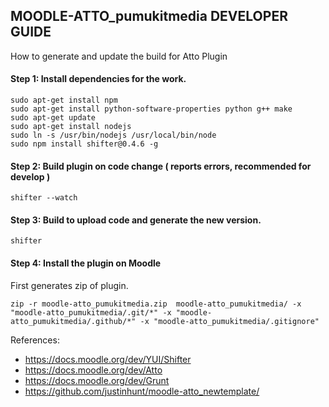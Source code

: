 ## MOODLE-ATTO_pumukitmedia DEVELOPER GUIDE

How to generate and update the build for Atto Plugin

#### Step 1: Install dependencies for the work.
```
sudo apt-get install npm
sudo apt-get install python-software-properties python g++ make
sudo apt-get update
sudo apt-get install nodejs
sudo ln -s /usr/bin/nodejs /usr/local/bin/node
sudo npm install shifter@0.4.6 -g
```

#### Step 2: Build plugin on code change ( reports errors, recommended for develop )

```
shifter --watch
```

#### Step 3: Build to upload code and generate the new version.

```
shifter
```

#### Step 4: Install the plugin on Moodle

First generates zip of plugin.
```
zip -r moodle-atto_pumukitmedia.zip  moodle-atto_pumukitmedia/ -x "moodle-atto_pumukitmedia/.git/*" -x "moodle-atto_pumukitmedia/.github/*" -x "moodle-atto_pumukitmedia/.gitignore" 
```

References:

* https://docs.moodle.org/dev/YUI/Shifter
* https://docs.moodle.org/dev/Atto
* https://docs.moodle.org/dev/Grunt
* https://github.com/justinhunt/moodle-atto_newtemplate/

